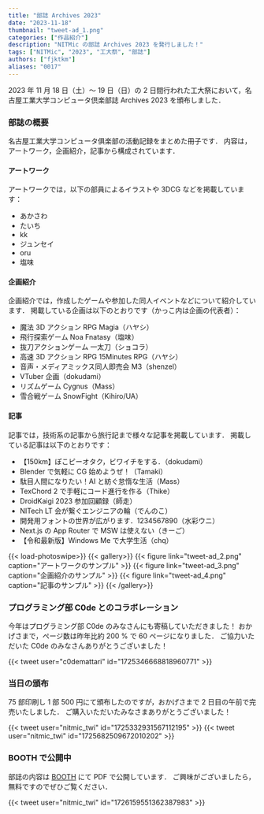 ```yaml
---
title: "部誌 Archives 2023"
date: "2023-11-18"
thumbnail: "tweet-ad_1.png"
categories: ["作品紹介"]
description: "NITMic の部誌 Archives 2023 を発行しました！"
tags: ["NITMic", "2023", "工大祭", "部誌"]
authors: ["fjktkm"]
aliases: "0017"
---
```


2023 年 11 月 18 日（土）～ 19 日（日）の 2 日間行われた工大祭において，名古屋工業大学コンピュータ倶楽部誌 Archives 2023 を頒布しました．

### 部誌の概要

名古屋工業大学コンピュータ俱楽部の活動記録をまとめた冊子です．
内容は，アートワーク，企画紹介，記事から構成されています．

#### アートワーク

アートワークでは，以下の部員によるイラストや 3DCG などを掲載しています：

- あかさわ
- たいち
- kk
- ジュンセイ
- oru
- 塩味

#### 企画紹介

企画紹介では，作成したゲームや参加した同人イベントなどについて紹介しています．
掲載している企画は以下のとおりです（かっこ内は企画の代表者）：

- 魔法 3D アクション RPG Magia（ハヤシ）
- 飛行探索ゲーム Noa Fnatasy（塩味）
- 抜刀アクションゲーム 一太刀（ショコラ）
- 高速 3D アクション RPG 15Minutes RPG（ハヤシ）
- 音声・メディアミックス同人即売会 M3（shenzel）
- VTuber 企画（dokudami）
- リズムゲーム Cygnus（Mass）
- 雪合戦ゲーム SnowFight（Kihiro/UA）

#### 記事

記事では，技術系の記事から旅行記まで様々な記事を掲載しています．
掲載している記事は以下のとおりです：

- 【150km】ぽこピーオタク，ビワイチをする．（dokudami）
- Blender で気軽に CG 始めようぜ！（Tamaki）
- 駄目人間になりたい！AI と紡ぐ怠惰な生活（Mass）
- TexChord 2 で手軽にコード進行を作る（Thike）
- DroidKaigi 2023 参加回顧録（師走）
- NITech LT 会が繋ぐエンジニアの輪（でんのこ）
- 開発用フォントの世界が広がります．1234567890（水彩ウニ）
- Next.js の App Router で MSW は使えない（きーご）
- 【令和最新版】Windows Me で大学生活（chq）

<!-- prettier-ignore-start -->
{{< load-photoswipe>}}
{{< gallery>}}
  {{< figure link="tweet-ad_2.png" caption="アートワークのサンプル" >}}
  {{< figure link="tweet-ad_3.png" caption="企画紹介のサンプル" >}}
  {{< figure link="tweet-ad_4.png" caption="記事のサンプル" >}}
{{< /gallery>}}
<!-- prettier-ignore-end -->

### プログラミング部 C0de とのコラボレーション

今年はプログラミング部 C0de のみなさんにも寄稿していただきました！
おかげさまで，ページ数は昨年比約 200 % で 60 ページになりました．
ご協力いただいた C0de のみなさんありがとうございました！

{{< tweet user="c0demattari" id="1725346668818960771" >}}

### 当日の頒布

75 部印刷し 1 部 500 円にて頒布したのですが，おかげさまで 2 日目の午前で完売いたしました．
ご購入いただいたみなさまありがとうございました！

{{< tweet user="nitmic_twi" id="1725332931567112195" >}}
{{< tweet user="nitmic_twi" id="1725682509672010202" >}}

### BOOTH で公開中

部誌の内容は [BOOTH](https://nitmic.booth.pm/items/5259998) にて PDF で公開しています．
ご興味がございましたら，無料ですのでぜひご覧ください．

{{< tweet user="nitmic_twi" id="1726159551362387983" >}}
